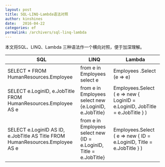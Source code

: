```yaml
---
layout: post
title: SQL-LINQ-Lambda语法对照
author: kinshines
date:   2016-04-22
categories: ef
permalink: /archivers/sql-linq-lambda
---
```


<p class="lead">本文将SQL、LINQ、Lambda 三种语法作一个横向对照，便于加深理解。</p>

<table>
  <thead>
    <tr>
      <th>SQL</th>
      <th>LINQ</th>
      <th>Lambda</th>
    </tr>
  </thead>
  <tbody>
    <tr>
      <td>SELECT * FROM HumanResources.Employee</td>
      <td>from e in Employees select e</td>
      <td>Employees .Select (e => e)</td>
    </tr>
    <tr>
      <td>SELECT e.LoginID, e.JobTitle
              FROM HumanResources.Employee AS e</td>
      <td>from e in Employees
              select new {e.LoginID, e.JobTitle}</td>
      <td>Employees.Select (
              e => new {
                  LoginID = e.LoginID, 
                  JobTitle = e.JobTitle
                  }
              )
   </td>
    </tr>
    <tr>
      <td>SELECT e.LoginID AS ID, e.JobTitle AS Title
              FROM HumanResources.Employee AS e</td>
      <td>from e in Employees
              select new {ID = e.LoginID, Title = e.JobTitle}</td>
      <td>
      Employees.Select (
      e => new 
         {
            ID = e.LoginID, 
            Title = e.JobTitle
         }
      )
      </td>
    </tr>
  </tbody>
</table>
